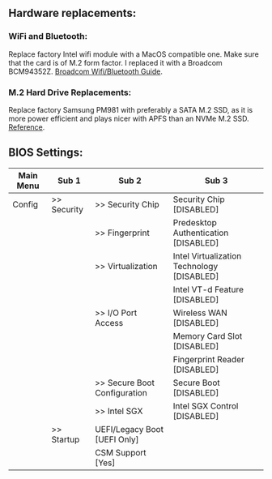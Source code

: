 ## Hardware replacements:
### WiFi and Bluetooth:
Replace factory Intel wifi module with a MacOS compatible one. Make sure that the card is of M.2 form factor. I replaced it with a Broadcom BCM94352Z. [Broadcom Wifi/Bluetooth Guide](https://www.tonymacx86.com/threads/broadcom-wifi-bluetooth-guide.242423/#post-1664577). 

### M.2 Hard Drive Replacements:
Replace factory Samsung PM981 with preferably a SATA M.2 SSD, as it is more power efficient and plays nicer with APFS than an NVMe M.2 SSD. [Reference](https://www.tonymacx86.com/threads/solved-lenovo-x1-carbon-6th-gen-battery-life.254508/#post-1768978).   

## BIOS Settings:
| Main Menu | Sub 1 | Sub 2 | Sub 3 |
| --------- | ----- | ----- | ----- |
| Config | >> Security | >> Security Chip | Security Chip [DISABLED] |
|   |   | >> Fingerprint | Predesktop Authentication [DISABLED] |
|   |   | >> Virtualization | Intel Virtualization Technology [DISABLED] |
|   |   |   | Intel VT-d Feature [DISABLED] |
|   |   | >> I/O Port Access | Wireless WAN [DISABLED] |
|   |   |   | Memory Card Slot [DISABLED] |
|   |   |   | Fingerprint Reader [DISABLED] |
|   |   | >> Secure Boot Configuration | Secure Boot [DISABLED] |
|   |   | >> Intel SGX | Intel SGX Control [DISABLED] |
|   | >> Startup | UEFI/Legacy Boot [UEFI Only] |   |
|   |   | CSM Support [Yes] |   |
